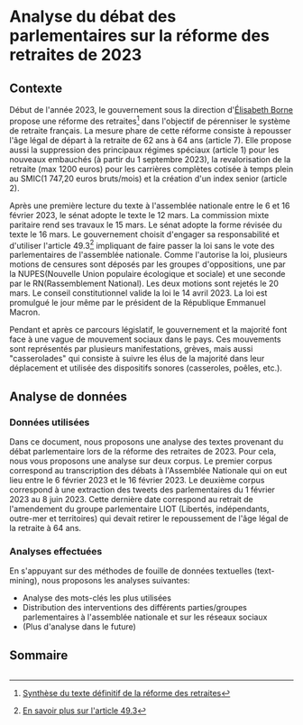 # Analyse du débat des parlementaires sur la réforme des retraites de 2023

## Contexte

Début de l'année 2023, le gouvernement sous la direction d'[Élisabeth Borne](https://fr.wikipedia.org/wiki/%C3%89lisabeth_Borne) propose une réforme des retraites[^decodex-monde-retraite] 
dans l'objectif de pérenniser le système de retraite français. La mesure phare de cette réforme consiste à repousser l'âge légal de départ à la retraite de 62 ans à 64 ans (article 7).
Elle propose aussi la suppression des principaux régimes spéciaux (article 1) pour les nouveaux embauchés (à partir du 1 septembre 2023), la revalorisation de la retraite (max 1200 euros) pour les carrières
complètes cotisée à temps plein au SMIC(1 747,20 euros bruts/mois) et la création d'un index senior (article 2). 


Après une première lecture du texte à l'assemblée nationale entre le 6 et 16 février 2023, le sénat adopte le texte le 12 mars. La commission mixte paritaire rend ses travaux le 15 mars. Le sénat adopte la forme révisée du texte le 16 mars. Le gouvernement choisit d'engager sa responsabilité et d'utiliser l'article 49.3[^49-3] impliquant de faire passer la loi sans le vote des parlementaires de l'assemblée nationale. Comme l'autorise la loi, plusieurs motions de censures sont déposés par les groupes d'oppositions, une par la NUPES(Nouvelle Union populaire écologique et sociale) et une seconde par le RN(Rassemblement National). Les deux motions sont rejetés le 20 mars. Le conseil constitutionnel valide la loi le 14 avril 2023. La loi est promulgué le jour même par le président de la République Emmanuel Macron. 

Pendant et après ce parcours législatif, le gouvernement et la majorité font face à une vague de mouvement sociaux dans le pays. Ces mouvements sont représentés par plusieurs manifestations, grèves, mais aussi "casserolades" qui consiste à suivre les élus de la majorité dans leur déplacement et utilisée des dispositifs sonores (casseroles, poêles, etc.). 

[^49-3]: [En savoir plus sur l'article 49.3](https://www.vie-publique.fr/fiches/19494-le-recours-larticle-493-de-la-constitution)
[^decodex-monde-retraite]: [Synthèse du texte définitif de la réforme des retraites](https://www.lemonde.fr/les-decodeurs/article/2023/04/14/reforme-des-retraites-ce-que-contient-le-texte-definitif_6169586_4355770.html)
 

## Analyse de données

### Données utilisées

Dans ce document, nous proposons une analyse des textes provenant du débat parlementaire lors de la réforme des retraites de 2023. Pour cela, nous vous proposons une analyse sur deux corpus. Le premier corpus correspond au transcription des débats à l'Assemblée Nationale qui on eut lieu entre le 6 février 2023 et le 16 février 2023. Le deuxième corpus correspond à une extraction des tweets des parlementaires du 1 février 2023 au 8 juin 2023. Cette dernière date correspond au retrait de l'amendement du groupe parlementaire LIOT (Libertés, indépendants, outre-mer et territoires) qui devait retirer le repoussement de l'âge légal de la retraite à 64 ans.

### Analyses effectuées

En s'appuyant sur des méthodes de fouille de données textuelles (text-mining), nous proposons les analyses suivantes:

 * Analyse des mots-clés les plus utilisées
 * Distribution des interventions des différents parties/groupes parlementaires à l'assemblée nationale et sur les 
  réseaux sociaux
 * (Plus d'analyse dans le future)

## Sommaire

```{tableofcontents}
```
